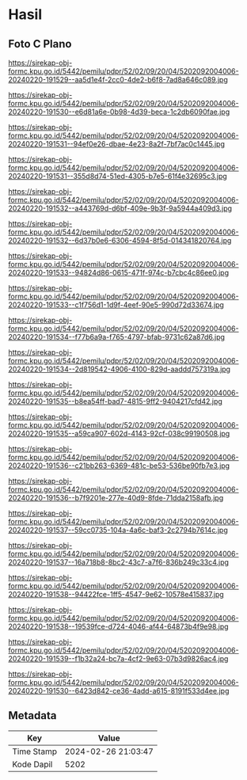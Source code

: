 # Hasil

## Foto C Plano

https://sirekap-obj-formc.kpu.go.id/5442/pemilu/pdpr/52/02/09/20/04/5202092004006-20240220-191529--aa5d1e4f-2cc0-4de2-b6f8-7ad8a646c089.jpg

https://sirekap-obj-formc.kpu.go.id/5442/pemilu/pdpr/52/02/09/20/04/5202092004006-20240220-191530--e6d81a6e-0b98-4d39-beca-1c2db6090fae.jpg

https://sirekap-obj-formc.kpu.go.id/5442/pemilu/pdpr/52/02/09/20/04/5202092004006-20240220-191531--94ef0e26-dbae-4e23-8a2f-7bf7ac0c1445.jpg

https://sirekap-obj-formc.kpu.go.id/5442/pemilu/pdpr/52/02/09/20/04/5202092004006-20240220-191531--355d8d74-51ed-4305-b7e5-61f4e32695c3.jpg

https://sirekap-obj-formc.kpu.go.id/5442/pemilu/pdpr/52/02/09/20/04/5202092004006-20240220-191532--a443769d-d6bf-409e-9b3f-9a5944a409d3.jpg

https://sirekap-obj-formc.kpu.go.id/5442/pemilu/pdpr/52/02/09/20/04/5202092004006-20240220-191532--6d37b0e6-6306-4594-8f5d-014341820764.jpg

https://sirekap-obj-formc.kpu.go.id/5442/pemilu/pdpr/52/02/09/20/04/5202092004006-20240220-191533--94824d86-0615-471f-974c-b7cbc4c86ee0.jpg

https://sirekap-obj-formc.kpu.go.id/5442/pemilu/pdpr/52/02/09/20/04/5202092004006-20240220-191533--c1f756d1-1d9f-4eef-90e5-990d72d33674.jpg

https://sirekap-obj-formc.kpu.go.id/5442/pemilu/pdpr/52/02/09/20/04/5202092004006-20240220-191534--f77b6a9a-f765-4797-bfab-9731c62a87d6.jpg

https://sirekap-obj-formc.kpu.go.id/5442/pemilu/pdpr/52/02/09/20/04/5202092004006-20240220-191534--2d819542-4906-4100-829d-aaddd757319a.jpg

https://sirekap-obj-formc.kpu.go.id/5442/pemilu/pdpr/52/02/09/20/04/5202092004006-20240220-191535--b8ea54ff-bad7-4815-9ff2-9404217cfd42.jpg

https://sirekap-obj-formc.kpu.go.id/5442/pemilu/pdpr/52/02/09/20/04/5202092004006-20240220-191535--a59ca907-602d-4143-92cf-038c99190508.jpg

https://sirekap-obj-formc.kpu.go.id/5442/pemilu/pdpr/52/02/09/20/04/5202092004006-20240220-191536--c21bb263-6369-481c-be53-536be90fb7e3.jpg

https://sirekap-obj-formc.kpu.go.id/5442/pemilu/pdpr/52/02/09/20/04/5202092004006-20240220-191536--b7f9201e-277e-40d9-8fde-71dda2158afb.jpg

https://sirekap-obj-formc.kpu.go.id/5442/pemilu/pdpr/52/02/09/20/04/5202092004006-20240220-191537--59cc0735-104a-4a6c-baf3-2c2794b7614c.jpg

https://sirekap-obj-formc.kpu.go.id/5442/pemilu/pdpr/52/02/09/20/04/5202092004006-20240220-191537--16a718b8-8bc2-43c7-a7f6-836b249c33c4.jpg

https://sirekap-obj-formc.kpu.go.id/5442/pemilu/pdpr/52/02/09/20/04/5202092004006-20240220-191538--94422fce-1ff5-4547-9e62-10578e415837.jpg

https://sirekap-obj-formc.kpu.go.id/5442/pemilu/pdpr/52/02/09/20/04/5202092004006-20240220-191538--19539fce-d724-4046-af44-64873b4f9e98.jpg

https://sirekap-obj-formc.kpu.go.id/5442/pemilu/pdpr/52/02/09/20/04/5202092004006-20240220-191539--f1b32a24-bc7a-4cf2-9e63-07b3d9826ac4.jpg

https://sirekap-obj-formc.kpu.go.id/5442/pemilu/pdpr/52/02/09/20/04/5202092004006-20240220-191530--6423d842-ce36-4add-a615-8191f533d4ee.jpg


## Metadata

| Key        | Value               |
| ---------- | ------------------- |
| Time Stamp | 2024-02-26 21:03:47 |
| Kode Dapil | 5202                |



